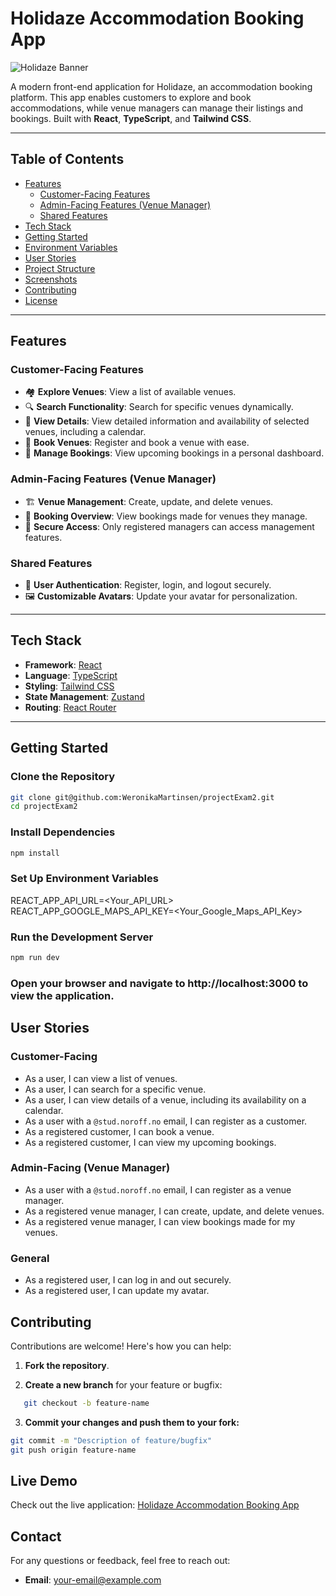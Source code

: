 # Holidaze Accommodation Booking App

![Holidaze Banner](path-to-your-banner-image.jpg)

A modern front-end application for Holidaze, an accommodation booking platform. This app enables customers to explore and book accommodations, while venue managers can manage their listings and bookings. Built with **React**, **TypeScript**, and **Tailwind CSS**.

---

## Table of Contents

- [Features](#features)
  - [Customer-Facing Features](#customer-facing-features)
  - [Admin-Facing Features (Venue Manager)](#admin-facing-features-venue-manager)
  - [Shared Features](#shared-features)
- [Tech Stack](#tech-stack)
- [Getting Started](#getting-started)
- [Environment Variables](#environment-variables)
- [User Stories](#user-stories)
- [Project Structure](#project-structure)
- [Screenshots](#screenshots)
- [Contributing](#contributing)
- [License](#license)

---

## Features

### Customer-Facing Features

- 🏘️ **Explore Venues**: View a list of available venues.
- 🔍 **Search Functionality**: Search for specific venues dynamically.
- 📅 **View Details**: View detailed information and availability of selected venues, including a calendar.
- 🛒 **Book Venues**: Register and book a venue with ease.
- 📝 **Manage Bookings**: View upcoming bookings in a personal dashboard.

### Admin-Facing Features (Venue Manager)

- 🏗️ **Venue Management**: Create, update, and delete venues.
- 📖 **Booking Overview**: View bookings made for venues they manage.
- 🔐 **Secure Access**: Only registered managers can access management features.

### Shared Features

- 🔑 **User Authentication**: Register, login, and logout securely.
- 🖼️ **Customizable Avatars**: Update your avatar for personalization.

---

## Tech Stack

- **Framework**: [React](https://reactjs.org/)
- **Language**: [TypeScript](https://www.typescriptlang.org/)
- **Styling**: [Tailwind CSS](https://tailwindcss.com/)
- **State Management**: [Zustand](https://github.com/pmndrs/zustand)
- **Routing**: [React Router](https://reactrouter.com/)

---

## Getting Started

### Clone the Repository

```bash
git clone git@github.com:WeronikaMartinsen/projectExam2.git
cd projectExam2
```

### Install Dependencies

```bash
npm install
```

### Set Up Environment Variables

REACT_APP_API_URL=<Your_API_URL>
REACT_APP_GOOGLE_MAPS_API_KEY=<Your_Google_Maps_API_Key>

### Run the Development Server

```bash
npm run dev
```

### Open your browser and navigate to http://localhost:3000 to view the application.

## User Stories

### Customer-Facing

- As a user, I can view a list of venues.
- As a user, I can search for a specific venue.
- As a user, I can view details of a venue, including its availability on a calendar.
- As a user with a `@stud.noroff.no` email, I can register as a customer.
- As a registered customer, I can book a venue.
- As a registered customer, I can view my upcoming bookings.

### Admin-Facing (Venue Manager)

- As a user with a `@stud.noroff.no` email, I can register as a venue manager.
- As a registered venue manager, I can create, update, and delete venues.
- As a registered venue manager, I can view bookings made for my venues.

### General

- As a registered user, I can log in and out securely.
- As a registered user, I can update my avatar.

## Contributing

Contributions are welcome! Here's how you can help:

1. **Fork the repository**.

2. **Create a new branch** for your feature or bugfix:

```bash
   git checkout -b feature-name
```

3. **Commit your changes and push them to your fork:**

```bash
git commit -m "Description of feature/bugfix"
git push origin feature-name

```

## Live Demo

Check out the live application: [Holidaze Accommodation Booking App](https://holidaze-martinsen.netlify.app/)

## Contact

For any questions or feedback, feel free to reach out:

- **Email**: [your-email@example.com](weronika.martinsen@gmail.com)
